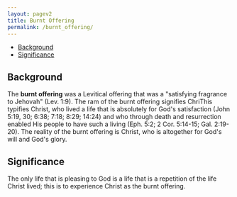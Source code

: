 ```yaml
---
layout: pagev2
title: Burnt Offering
permalink: /burnt_offering/
---
```

- [Background](#background)
- [Significance](#significance)

## Background

The **burnt offering** was a Levitical offering that was a "satisfying fragrance to Jehovah" (Lev. 1:9). The ram of the burnt offering signifies ChriThis typifies Christ, who lived a life that is absolutely for God's satisfaction (John 5:19, 30; 6:38; 7:18; 8:29; 14:24) and who through death and resurrection enabled His people to have such a living (Eph. 5:2; 2 Cor. 5:14-15; Gal. 2:19-20).
The reality of the burnt offering is Christ, who is altogether for God's will and God's glory.



## Significance

The only life that is pleasing to God is a life that is a repetition of the life Christ lived; this is to experience Christ as the burnt offering. 